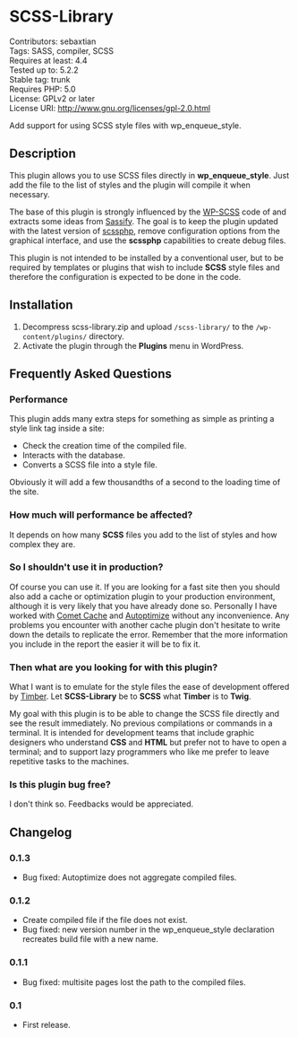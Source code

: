 # SCSS-Library

Contributors: sebaxtian  
Tags: SASS, compiler, SCSS  
Requires at least: 4.4  
Tested up to: 5.2.2  
Stable tag: trunk  
Requires PHP: 5.0  
License: GPLv2 or later  
License URI: http://www.gnu.org/licenses/gpl-2.0.html

Add support for using SCSS style files with wp\_enqueue\_style.

## Description

This plugin allows you to use SCSS files directly in **wp\_enqueue\_style**. Just add the file to the list of styles and the plugin will compile it when necessary.

The base of this plugin is strongly influenced by the [WP-SCSS](https://wordpress.org/plugins/wp-scss/) code of and extracts some ideas from [Sassify](https://wordpress.org/plugins/sassify/). The goal is to keep the plugin updated with the latest version of [scssphp](https://packagist.org/packages/scssphp/scssphp), remove configuration options from the graphical interface, and use the **scssphp** capabilities to create debug files.

This plugin is not intended to be installed by a conventional user, but to be required by templates or plugins that wish to include **SCSS** style files and therefore the configuration is expected to be done in the code.

## Installation

1. Decompress scss-library.zip and upload `/scss-library/` to the `/wp-content/plugins/` directory.
2. Activate the plugin through the __Plugins__ menu in WordPress.

## Frequently Asked Questions

### Performance
This plugin adds many extra steps for something as simple as printing a style link tag inside a site:

* Check the creation time of the compiled file.
* Interacts with the database.
* Converts a SCSS file into a style file.

Obviously it will add a few thousandths of a second to the loading time of the site.

### How much will performance be affected?
It depends on how many **SCSS** files you add to the list of styles and how complex they are.

### So I shouldn't use it in production?
Of course you can use it. If you are looking for a fast site then you should also add a cache or optimization plugin to your production environment, although it is very likely that you have already done so. Personally I have worked with [Comet Cache](https://wordpress.org/plugins/comet-cache/) and [Autoptimize](https://wordpress.org/plugins/autoptimize/) without any inconvenience. Any problems you encounter with another cache plugin don't hesitate to write down the details to replicate the error. Remember that the more information you include in the report the easier it will be to fix it.

### Then what are you looking for with this plugin?
What I want is to emulate for the style files the ease of development offered by [Timber](https://wordpress.org/plugins/timber-library/). Let **SCSS-Library** be to **SCSS** what **Timber** is to **Twig**.

My goal with this plugin is to be able to change the SCSS file directly and see the result immediately. No previous compilations or commands in a terminal. It is intended for development teams that include graphic designers who understand **CSS** and **HTML** but prefer not to have to open a terminal; and to support lazy programmers who like me prefer to leave repetitive tasks to the machines.

### Is this plugin bug free?
I don't think so. Feedbacks would be appreciated.

## Changelog
### 0.1.3
* Bug fixed: Autoptimize does not aggregate compiled files.

### 0.1.2
* Create compiled file if the file does not exist.
* Bug fixed: new version number in the wp\_enqueue\_style declaration recreates build file with a new name.

### 0.1.1
* Bug fixed: multisite pages lost the path to the compiled files.

### 0.1
* First release.
